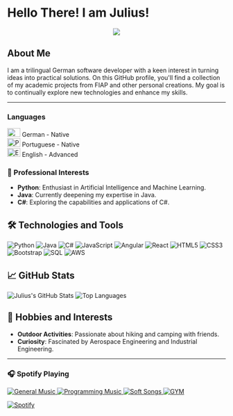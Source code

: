 # Hello There! I am Julius!

<p align="center">
  <a href="https://github.com/devjuliusotto/readme.md">
    <img src="https://readme-typing-svg.herokuapp.com?font=comfortaa&color=EC3E85&size=40&width=2000&lines=Welcome+to+my+GitHub+Profile!;Bem-vindo+ao+meu+perfil+do+GitHub!;Herzlich+willkommen+zu+meinem+GitHub-Profil!" />
  </a>
</p>


<!-- <table>
  <tr>
    <td align="center">
      <img src="https://upload.wikimedia.org/wikipedia/en/b/ba/Flag_of_Germany.svg" alt="German Flag" width="350"/>
      <br>
      <strong style="font-size: 24px;">German Developer</strong>
    </td>
    <td align="center">
      <img src="https://media.licdn.com/dms/image/C4D0BAQFGUHRJ26bFDw/company-logo_200_200/0/1631312349936?e=1724889600&v=beta&t=kq1Xiq0dPnpjFnWWbsrD-wY30DWUjytFx_eeYxTjBbY" alt="FIAP Logo" width="200"/>
      <br>
      <strong style="font-size: 24px;">FIAP Student</strong>
    </td>
    <td align="center">
      <img src="https://i.pinimg.com/564x/38/58/58/3858585be4f987f48ada19fcc17dfd3f.jpg" alt="Rice University Logo" width="200"/>
      <br>
      <strong style="font-size: 24px;">Rice University Student</strong>
    </td>
  </tr>
</table>
-->

## About Me

I am a trilingual German software developer with a keen interest in turning ideas into practical solutions. On this GitHub profile, you'll find a collection of my academic projects from FIAP and other personal creations. My goal is to continually explore new technologies and enhance my skills.

---
### Languages

<p>
  <img src="https://upload.wikimedia.org/wikipedia/en/b/ba/Flag_of_Germany.svg" alt="German" width="30" height="20"> German - Native<br>
  <img src="https://upload.wikimedia.org/wikipedia/commons/0/05/Flag_of_Brazil.svg" alt="Portuguese" width="30" height="20"> Portuguese - Native<br>
  <img src="https://upload.wikimedia.org/wikipedia/en/a/a4/Flag_of_the_United_States.svg" alt="English" width="30" height="20"> English - Advanced
</p>


### 🌟 Professional Interests
- **Python**: Enthusiast in Artificial Intelligence and Machine Learning.
- **Java**: Currently deepening my expertise in Java.
- **C#**: Exploring the capabilities and applications of C#.

## 🛠️ Technologies and Tools
![Python](https://img.shields.io/badge/-Python-3776AB?style=flat&logo=python&logoColor=white)
![Java](https://img.shields.io/badge/-Java-007396?style=flat&logo=java&logoColor=white)
![C#](https://img.shields.io/badge/-C%23-239120?style=flat&logo=c-sharp&logoColor=white)
![JavaScript](https://img.shields.io/badge/-JavaScript-F7DF1E?style=flat&logo=javascript&logoColor=black)
![Angular](https://img.shields.io/badge/-Angular-DD0031?style=flat&logo=angular&logoColor=white)
![React](https://img.shields.io/badge/-React-61DAFB?style=flat&logo=react&logoColor=black)
![HTML5](https://img.shields.io/badge/-HTML5-E34F26?style=flat&logo=html5&logoColor=white)
![CSS3](https://img.shields.io/badge/-CSS3-1572B6?style=flat&logo=css3&logoColor=white)
![Bootstrap](https://img.shields.io/badge/-Bootstrap-7952B3?style=flat&logo=bootstrap&logoColor=white)
![SQL](https://img.shields.io/badge/-SQL-4479A1?style=flat&logo=sql&logoColor=white)
![AWS](https://img.shields.io/badge/-AWS-232F3E?style=flat&logo=amazon-aws&logoColor=white)

## 📈 GitHub Stats
![Julius's GitHub Stats](https://github-readme-stats.vercel.app/api?username=devjuliusotto&show_icons=true&theme=radical)
![Top Languages](https://github-readme-stats.vercel.app/api/top-langs/?username=devjuliusotto&layout=compact&theme=radical)

## 🎉 Hobbies and Interests
- **Outdoor Activities**: Passionate about hiking and camping with friends.
- **Curiosity**: Fascinated by Aerospace Engineering and Industrial Engineering.

---

<h3 align="left">🎧 Spotify Playing</h3>
<p align="left">
  <a href="https://open.spotify.com/playlist/0OlAPyg251DVP6haZ99Qwi?si=18dc58b7319f40d0">
    <img src="https://img.shields.io/badge/General%20Music-%231DB954.svg?&style=flat-square&logo=spotify&logoColor=white" alt="General Music"/>
  </a>
  <a href="https://open.spotify.com/playlist/5APgOEMKL6SyOEzNFBCNcl?si=d16e56ab3d384d54">
    <img src="https://img.shields.io/badge/Programming%20Music-%231DB954.svg?&style=flat-square&logo=spotify&logoColor=white" alt="Programming Music"/>
  </a>
  <a href="https://open.spotify.com/playlist/5Nqfm0iJswV0TnjEcendet?si=6dcfd7e809304efa">
    <img src="https://img.shields.io/badge/Soft%20Songs-%231DB954.svg?&style=flat-square&logo=spotify&logoColor=white" alt="Soft Songs"/>
  </a>
  <a href="https://open.spotify.com/intl-pt/album/2RNTBrSO8U8XjjEj9RVvZ5?si=kQ8v1vMqRGqsc3U-wEVY2w">
    <img src="https://img.shields.io/badge/GYM-%231DB954.svg?&style=flat-square&logo=spotify&logoColor=white" alt="GYM"/>
  </a>
</p>
<p align="left">
  <a href="https://open.spotify.com/user/1mqlbmj935myajlx4otck7u6m">
    <img src="https://readme-spotify.warengonzaga.com/api/spotify" alt="Spotify"/>
  </a>
</p>

